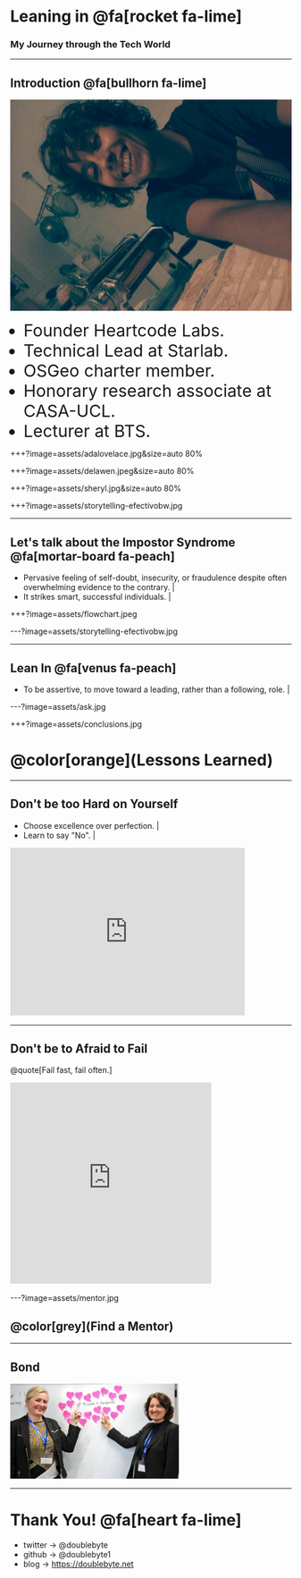 # Leaning in @fa[rocket fa-lime]
### My Journey through the Tech World

---
## Introduction  @fa[bullhorn fa-lime]
<!-- Who am I?-->
<div id="container">
  <div id="content">
    <img src="https://raw.githubusercontent.com/doublebyte1/keynotes/master/assets/pasta_fresca.jpg">
  </div>
  <div id="navbar">
    <ul>
       <li style="font-size:30px">Founder Heartcode Labs.</li>
       <li style="font-size:30px">Technical Lead at Starlab.</li>
       <li style="font-size:30px">OSGeo charter member.</li>
       <li style="font-size:30px">Honorary research associate at CASA-UCL.</li>
       <li style="font-size:30px">Lecturer at BTS.</li>
    </ul>
  </div>
</div>

+++?image=assets/adalovelace.jpg&size=auto 80%

+++?image=assets/delawen.jpeg&size=auto 80%

+++?image=assets/sheryl.jpg&size=auto 80%

+++?image=assets/storytelling-efectivobw.jpg

---
## Let's talk about the Impostor Syndrome @fa[mortar-board fa-peach]

- Pervasive feeling of self-doubt, insecurity, or fraudulence despite often overwhelming evidence to the contrary.  |
- It strikes smart, successful individuals.  |

+++?image=assets/flowchart.jpeg

---?image=assets/storytelling-efectivobw.jpg

---
## Lean In @fa[venus fa-peach]

 - To be assertive, to move toward a leading, rather than a following, role. |

---?image=assets/ask.jpg

+++?image=assets/conclusions.jpg
# @color[orange](Lessons Learned)


---
## Don't be too Hard on Yourself

- Choose excellence over perfection. |
- Learn to say "No". |

<iframe src="https://giphy.com/embed/npUpB306c3EStRK6qP" width="420" height="300" frameBorder="0" class="giphy-embed" allowFullScreen></iframe>

---
## Don't be to Afraid to Fail

@quote[Fail fast, fail often.]

<iframe src="https://giphy.com/embed/Ub8XEam5vXbMY" width="360" height="360" frameBorder="0" class="giphy-embed" allowFullScreen></iframe><p></p>

---?image=assets/mentor.jpg
## @color[grey](Find a Mentor)

---
## Bond

<img src="assets/WIG_Speakers.jpg" width="60%">

---

# Thank You! @fa[heart fa-lime]

* twitter -> @doublebyte
* github -> @doublebyte1
* blog -> https://doublebyte.net
